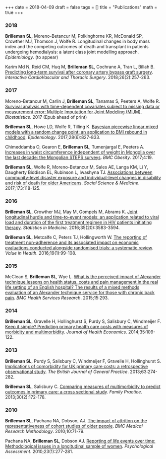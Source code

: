 +++
date = 2018-04-09
draft = false
tags = []
title = "Publications"
math = true
+++

### 2018

**Brilleman SL**, Moreno-Betancur M, Polkinghorne KR, McDonald SP, Crowther MJ, Thomson J, Wolfe R. Longitudinal changes in body mass index and the competing outcomes of death and transplant in patients undergoing hemodialysis: a latent class joint modelling approach. *Epidemiology*. (to appear)

Karim Md N, Reid CM, Huq M, **Brilleman SL**, Cochrane A, Tran L, Billah B. [Predicting long-term survival after coronary artery bypass graft surgery](https://doi.org/10.1093/icvts/ivx330). *Interactive CardioVascular and Thoracic Surgery*. 2018;26(2):257-263.

### 2017

Moreno-Betancur M, Carlin J, **Brilleman SL**, Tanamas S, Peeters A, Wolfe R. [Survival analysis with time-dependent covariates subject to missing data or measurement error: Multiple Imputation for Joint Modeling (MIJM)](https://academic.oup.com/biostatistics/advance-article-abstract/doi/10.1093/biostatistics/kxx046/4461848). *Biostatistics*. 2017 (Epub ahead of print)

**Brilleman SL**, Howe LD, Wolfe R, Tilling K. [Bayesian piecewise linear mixed models with a random change point: an application to BMI rebound in childhood](https://www.ncbi.nlm.nih.gov/pmc/articles/PMC5625953/). *Epidemiology*. 2017;28(6):827-833.

Chimeddamba O, Gearon E, **Brilleman SL**, Tumenjargal E, Peeters A. [Increases in waist circumference independent of weight in Mongolia over the last decade: the Mongolian STEPS surveys](https://www.ncbi.nlm.nih.gov/pmc/articles/PMC5422882/). *BMC Obesity*. 2017;4:19.

**Brilleman SL**,  Wolfe R,  Moreno-Betancur M,  Sales AE,  Langa KM,  Li Y,  Daugherty Biddison EL,  Rubinson L,  Iwashyna TJ. [Associations between community-level disaster exposure and individual-level changes in disability and risk of death for older Americans](https://doi.org/10.1016/j.socscimed.2016.12.007). *Social Science & Medicine*. 2017;173:118-125.

### 2016

**Brilleman SL**, Crowther MJ, May M, Gompels M, Abrams K. [Joint longitudinal hurdle and time-to-event models: an application related to viral load and duration of the first treatment regimen in HIV patients initiating therapy](https://doi.org/10.1002/sim.6948). *Statistics in Medicine*. 2016;35(20):3583-3594.

**Brilleman SL**, Metcalfe C, Peters TJ, Hollingworth W. [The reporting of treatment non-adherence and its associated impact on economic evaluations conducted alongside randomised trials: a systematic review](https://doi.org/10.1016/j.jval.2015.07.009). *Value in Health*. 2016;19(1):99-108.

### 2015

McClean S, **Brilleman SL**, Wye L. [What is the perceived impact of Alexander technique lessons on health status, costs and pain management in the real life setting of an English hospital? The results of a mixed methods evaluation of an Alexander technique service for those with chronic back pain](https://doi.org/10.1186/s12913-015-0966-1). *BMC Health Services Research*. 2015;15:293.

### 2014

**Brilleman SL**, Gravelle H, Hollinghurst S, Purdy S, Salisbury C, Windmeijer F. [Keep it simple? Predicting primary health care costs with measures of morbidity and multimorbidity](https://doi.org/10.1016/j.jhealeco.2014.02.005). *Journal of Health Economics*. 2014;35:109-122. 

### 2013

**Brilleman SL**, Purdy S, Salisbury C, Windmeijer F, Gravelle H, Hollinghurst S. [Implications of comorbidity for UK primary care costs: a retrospective observational study](https://doi.org/10.3399/bjgp13X665242). *The British Journal of General Practice*. 2013;63:274-282.

**Brilleman SL**, Salisbury C. [Comparing measures of multimorbidity to predict outcomes in primary care: a cross sectional study](https://doi.org/10.1093/fampra/cms060). *Family Practice*. 2013;30(2):172-178.

### 2010

**Brilleman SL**, Pachana NA, Dobson, AJ. [The impact of attrition on the representativeness of cohort studies of older people](https://doi.org/10.1186/1471-2288-10-71). *BMC Medical Research Methodology*. 2010;10:71-79.

Pachana NA, **Brilleman SL**, Dobson AJ. [Reporting of life events over time: Methodological issues in a longitudinal sample of women](https://doi.org/10.1037/a0021337). *Psychological Assessment*. 2010;23(1):277-281.
